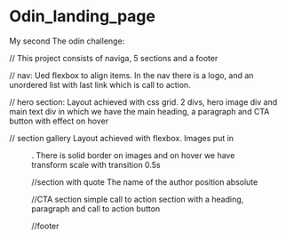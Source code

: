 # Odin_landing_page

My second The odin challenge:

// This project consists of naviga, 5 sections and a footer

// nav:
Ued flexbox to align items. In the nav there is a logo, and an unordered list with last link which is call to action.

// hero section: Layout achieved with css grid. 2 divs, hero image div and main text div in which we have the main heading, a paragraph and CTA button with effect on hover

// section gallery
Layout achieved with flexbox. Images put in <figure>. There is solid border on images and on hover we have transform scale with transition 0.5s

//section with quote
The name of the author position absolute

//CTA section
simple call to action section with a heading, paragraph and call to action button

//footer
